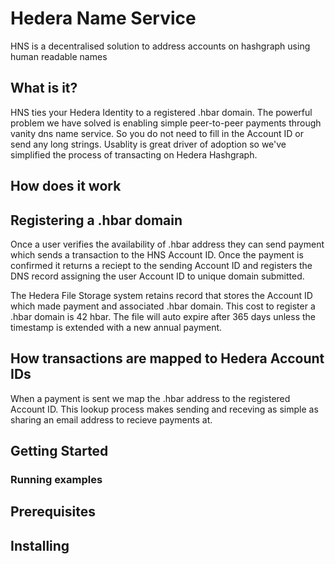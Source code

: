 # Hedera Name Service

HNS is a decentralised solution to address accounts on hashgraph using human readable names

## What is it?

HNS ties your Hedera Identity to a registered .hbar domain. The powerful problem we have solved is enabling simple peer-to-peer payments through vanity dns name service. So you do not need to fill in the Account ID or send any long strings. Usablity is great driver of adoption so we've simplified the process of transacting on Hedera Hashgraph.

## How does it work

  ## Registering a .hbar domain
  
  Once a user verifies the availability of .hbar address they can send payment which sends a transaction to the HNS Account ID. Once the payment is confirmed it returns a reciept to the sending Account ID and registers the DNS record assigning the user Account ID to unique domain submitted.
  
  The Hedera File Storage system retains record that stores the Account ID which made payment and associated .hbar domain. This cost to register a .hbar domain is 42 hbar. The file will auto expire after 365 days unless the timestamp is extended with a new annual payment.
  
  ## How transactions are mapped to Hedera Account IDs
  
  When a payment is sent we map the .hbar address to the registered Account ID. This lookup process makes sending and receving  as simple as sharing an email address to recieve payments at. 

## Getting Started 

### Running examples

## Prerequisites 

## Installing 

